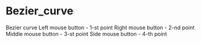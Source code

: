 # Bezier_curve
Bezier curve
Left mouse button - 1-st point
Right mouse button - 2-nd point
Middle mouse button - 3-st point
Side mouse button - 4-th point

